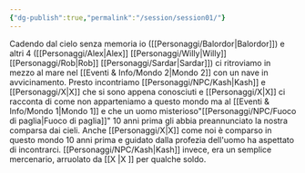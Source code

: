 ```yaml
---
{"dg-publish":true,"permalink":"/session/session01/"}
---
```


Cadendo dal cielo senza memoria  io ([[Personaggi/Balordor\|Balordor]]) e altri 4 ([[Personaggi/Alex\|Alex]] [[Personaggi/Willy\|Willy]] [[Personaggi/Rob\|Rob]] [[Personaggi/Sardar\|Sardar]]) ci ritroviamo in mezzo al mare nel [[Eventi & Info/Mondo 2\|Mondo 2]] con un nave in avvicinamento. Presto incontriamo [[Personaggi/NPC/Kash\|Kash]] e [[Personaggi/X\|X]] che si sono appena conosciuti e [[Personaggi/X\|X]] ci racconta di come non apparteniamo a questo mondo ma al [[Eventi & Info/Mondo 1\|Mondo 1]] e che un uomo misterioso"[[Personaggi/NPC/Fuoco di paglia\|Fuoco di paglia]]" 10 anni prima gli abbia preannunciato la nostra comparsa dai cieli. Anche [[Personaggi/X\|X]] come noi è comparso in questo mondo 10 anni prima e guidato dalla profezia dell'uomo ha aspettato di incontrarci. [[Personaggi/NPC/Kash\|Kash]] invece, era un semplice mercenario, arruolato da [[X \|X ]] per qualche soldo.